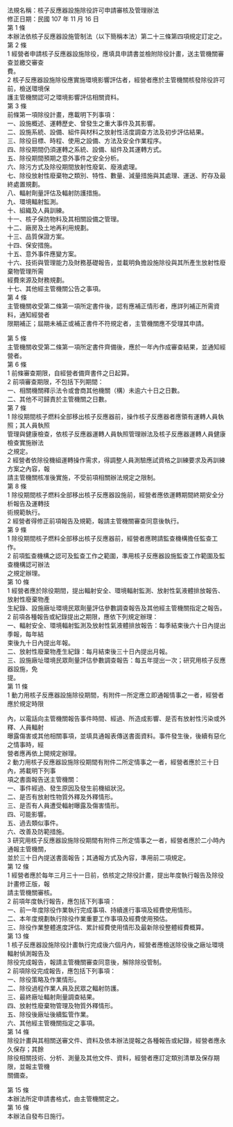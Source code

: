 法規名稱：核子反應器設施除役許可申請審核及管理辦法  
修正日期：民國 107 年 11 月 16 日  
第 1 條  
本辦法依核子反應器設施管制法（以下簡稱本法）第二十三條第四項規定訂定之。  
第 2 條  
1 經營者申請核子反應器設施除役，應填具申請書並檢附除役計畫，送主管機關審查並繳交審查  
費。  
2 核子反應器設施除役應實施環境影響評估者，經營者應於主管機關核發除役許可前，檢送環境保  
護主管機關認可之環境影響評估相關資料。  
第 3 條  
前條第一項除役計畫，應載明下列事項：  
一、設施概述、運轉歷史、曾發生之重大事件及其影響。  
二、設施系統、設備、組件與材料之放射性活度調查方法及初步評估結果。  
三、除役目標、時程、使用之設備、方法及安全作業程序。  
四、除役期間仍須運轉之系統、設備、組件及其運轉方式。  
五、除役期間預期之意外事件之安全分析。  
六、除污方式及除役期間放射性廢氣、廢液處理。  
七、除役放射性廢棄物之類別、特性、數量、減量措施與其處理、運送、貯存及最終處置規劃。  
八、輻射劑量評估及輻射防護措施。  
九、環境輻射監測。  
十、組織及人員訓練。  
十一、核子保防物料及其相關設備之管理。  
十二、廠房及土地再利用規劃。  
十三、品質保證方案。  
十四、保安措施。  
十五、意外事件應變方案。  
十六、技術與管理能力及財務基礎報告，並載明負擔設施除役與其所產生放射性廢棄物管理所需  
經費來源及財務規劃。  
十七、其他經主管機關公告之事項。  
第 4 條  
主管機關收受第二條第一項所定書件後，認有應補正情形者，應詳列補正所需資料，通知經營者  
限期補正；屆期未補正或補正書件不符規定者，主管機關應不受理其申請。  


第 5 條  
主管機關收受第二條第一項所定書件齊備後，應於一年內作成審查結果，並通知經營者。  
第 6 條  
1 前條審查期限，自經營者備齊書件之日起算。  
2 前項審查期限，不包括下列期間：  
一、相關機關釋示法令或會商其他機關（構）未逾六十日之日數。  
二、其他不可歸責於主管機關之日數。  
第 7 條  
1 除役期間核子燃料全部移出核子反應器前，操作核子反應器者應領有運轉人員執照；其人員執照  
管理與健康檢查，依核子反應器運轉人員執照管理辦法及核子反應器運轉人員健康檢查實施辦法  
之規定。  
2 經營者依除役機組運轉操作需求，得調整人員測驗應試資格之訓練要求及再訓練方案之內容，報  
請主管機關核准後實施，不受前項相關辦法規定之限制。  
第 8 條  
1 除役期間核子燃料全部移出核子反應器設施前，經營者應依運轉期間終期安全分析報告及運轉技  
術規範執行。  
2 經營者得修正前項報告及規範，報請主管機關審查同意後執行。  
第 9 條  
1 除役期間核子燃料全部移出核子反應器前，經營者應聘請監查機構擔任監查工作。  
2 前項監查機構之認可及監查工作之範圍，準用核子反應器設施監查工作範圍及監查機構認可辦法  
之規定辦理。  
第 10 條  
1 經營者應於除役期間，提出輻射安全、環境輻射監測、放射性氣液體排放報告、放射性廢棄物產  
生紀錄、設施廠址環境民眾劑量評估參數調查報告及其他經主管機關指定之報告。  
2 前項各種報告或紀錄提出之期限，應依下列規定辦理：  
一、輻射安全、環境輻射監測及放射性氣液體排放報告：每季結束後六十日內提出季報，每年結  
束後九十日內提出年報。  
二、放射性廢棄物產生紀錄：每月結束後三十日內提出月報。  
三、設施廠址環境民眾劑量評估參數調查報告：每五年提出一次；研究用核子反應器設施，免  
提。  
第 11 條  
1 動力用核子反應器設施除役期間，有附件一所定應立即通報情事之一者，經營者應於規定時限  


內，以電話向主管機關報告事件時間、經過、所造成影響、是否有放射性污染或外釋、人員輻射  
曝露傷害或其他相關事項，並填具通報表傳送書面資料。事件發生後，後續有惡化之情事時，經  
營者應再依上開規定辦理。  
2 動力用核子反應器設施除役期間有附件二所定情事之一者，經營者應於三十日內，將載明下列事  
項之書面報告送主管機關：  
一、事件經過、發生原因及發生前機組狀況。  
二、是否有放射性物質外釋及外釋情形。  
三、是否有人員遭受輻射曝露及傷害情形。  
四、可能影響。  
五、過去類似事件。  
六、改善及防範措施。  
3 研究用核子反應器設施除役期間有附件三所定情事之一者，經營者應於二小時內通報主管機關，  
並於三十日內提送書面報告；其通報方式及內容，準用前二項規定。  
第 12 條  
1 經營者應於每年三月三十一日前，依核定之除役計畫，提出年度執行報告及除役計畫修正版，報  
請主管機關審核。  
2 前項年度執行報告，應包括下列事項：  
一、前一年度除役作業執行完成事項、持續進行事項及經費使用情形。  
二、本年度規劃執行除役作業重要工作事項及經費使用預估。  
三、除役作業整體進度評估、累計經費使用情形及最新除役整體經費概算。  
第 13 條  
1 核子反應器設施除役計畫執行完成後六個月內，經營者應檢送除役後之廠址環境輻射偵測報告及  
除役完成報告，報請主管機關審查同意後，解除除役管制。  
2 前項除役完成報告，應包括下列事項：  
一、除役策略及作業情形。  
二、除役過程作業人員及民眾之輻射防護。  
三、最終廠址輻射劑量調查結果。  
四、放射性廢棄物管理及物質外釋情形。  
五、除役後廠址後續監管作業。  
六、其他經主管機關指定之事項。  
第 14 條  
除役計畫與其相關送審文件、資料及依本辦法提報之各種報告或紀錄，經營者應永久保存；其餘  
除役相關技術、分析、測量及其他文件、資料，經營者應訂定類別清單及保存期限，並報主管機  
關備查。  


第 15 條  
本辦法所定申請書格式，由主管機關定之。  
第 16 條  
本辦法自發布日施行。  


